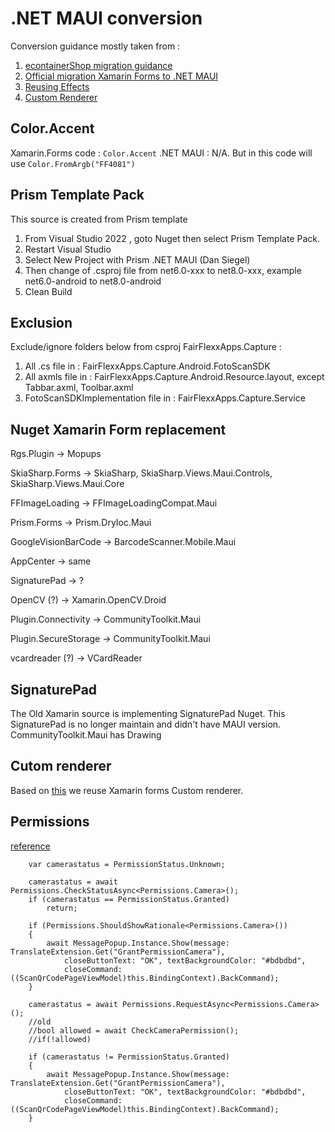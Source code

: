 # .NET MAUI conversion

Conversion guidance mostly taken from :

1. [econtainerShop migration guidance](https://github.com/dotnet-architecture/eshop-mobile-client/blob/main/migration.md)
2. [Official migration Xamarin Forms to .NET MAUI](https://learn.microsoft.com/en-us/dotnet/maui/migration/skiasharp?view=net-maui-8.0)
3. [Reusing Effects](https://github.com/dotnet/maui/wiki/Migrating-Xamarin.Forms-Effects)
4. [Custom Renderer](https://learn.microsoft.com/en-us/dotnet/maui/migration/renderer-to-handler?view=net-maui-8.0)

## Color.Accent
Xamarin.Forms code : `Color.Accent`
.NET MAUI : N/A. But in this code will use `Color.FromArgb("FF4081")`


## Prism Template Pack 
This source is created from Prism template
1. From Visual Studio 2022 , goto Nuget then select Prism Template Pack. 
2. Restart Visual Studio
3. Select New Project with Prism .NET MAUI (Dan Siegel)
4. Then change <TargetFramework> of .csproj file from net6.0-xxx to net8.0-xxx, example net6.0-android to net8.0-android
5. Clean Build

## Exclusion
Exclude/ignore folders below from csproj FairFlexxApps.Capture : 
1. All .cs file in : FairFlexxApps.Capture.Android.FotoScanSDK
2. All axmls file in : FairFlexxApps.Capture.Android.Resource.layout, except Tabbar.axml, Toolbar.axml
3. FotoScanSDKImplementation file in : FairFlexxApps.Capture.Service

## Nuget Xamarin Form replacement
Rgs.Plugin -> Mopups

SkiaSharp.Forms -> SkiaSharp, SkiaSharp.Views.Maui.Controls, SkiaSharp.Views.Maui.Core

FFImageLoading -> FFImageLoadingCompat.Maui

Prism.Forms -> Prism.DryIoc.Maui

GoogleVisionBarCode -> BarcodeScanner.Mobile.Maui

AppCenter -> same

SignaturePad -> ?

OpenCV (?) -> Xamarin.OpenCV.Droid

Plugin.Connectivity -> CommunityToolkit.Maui

Plugin.SecureStorage -> CommunityToolkit.Maui

vcardreader (?) -> VCardReader

## SignaturePad 
The Old Xamarin source is implementing SignaturePad Nuget. This SignaturePad is no longer maintain and didn't have MAUI version.  CommunityToolkit.Maui has Drawing

## Cutom renderer

Based on [this](https://learn.microsoft.com/en-us/dotnet/maui/migration/renderer-to-handler?view=net-maui-8.0) we reuse Xamarin forms Custom renderer.

## Permissions
[reference](https://www.youtube.com/watch?v=9GljgwfpiiE&t=907s)
```
    var camerastatus = PermissionStatus.Unknown;

    camerastatus = await Permissions.CheckStatusAsync<Permissions.Camera>();
    if (camerastatus == PermissionStatus.Granted)
        return;

    if (Permissions.ShouldShowRationale<Permissions.Camera>())
    {
        await MessagePopup.Instance.Show(message: TranslateExtension.Get("GrantPermissionCamera"),
            closeButtonText: "OK", textBackgroundColor: "#bdbdbd",
            closeCommand: ((ScanQrCodePageViewModel)this.BindingContext).BackCommand);
    }

    camerastatus = await Permissions.RequestAsync<Permissions.Camera>();
    //old
    //bool allowed = await CheckCameraPermission();
    //if(!allowed)

    if (camerastatus != PermissionStatus.Granted)
    {
        await MessagePopup.Instance.Show(message: TranslateExtension.Get("GrantPermissionCamera"),
            closeButtonText: "OK", textBackgroundColor: "#bdbdbd",
            closeCommand: ((ScanQrCodePageViewModel)this.BindingContext).BackCommand);
    }
```
